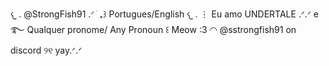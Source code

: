 𐔌 . @StrongFish91 .ᐟ  ֹ ₊꒱ Portugues/English
𐔌 . ⋮ Eu amo UNDERTALE .ᐟ.ᐟ
 e    ࿐ Qualquer pronome/ Any Pronoun
       ꒰     Meow :3
  ◠    @sstrongfish91 on discord   ୨୧   yay.ᐟ.ᐟ
